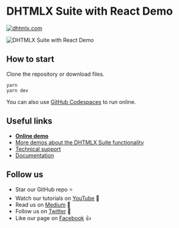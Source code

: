 # DHTMLX Suite with React Demo

[![dhtmlx.com](https://img.shields.io/badge/made%20by-DHTMLX-blue)](https://dhtmlx.com/)

![DHTMLX Suite with React Demo](https://raw.githubusercontent.com/DHTMLX/react-widgets/master/suite.png)

## How to start

Clone the repository or download files.

```
yarn
yarn dev
```
You can also use [GitHub Codespaces](https://docs.github.com/en/codespaces/developing-in-a-codespace/creating-a-codespace-for-a-repository) to run online.

## Useful links

- **[Online demo](https://replit.com/@dhtmlx/dhtmlx-suite-with-react)**
- [More demos about the DHTMLX Suite functionality](https://snippet.dhtmlx.com/1eh4ks4f)
- [Technical support ](https://forum.dhtmlx.com/c/suite)
- [Documentation](https://docs.dhtmlx.com/suite/)

## Follow us

- Star our GitHub repo :star:
- Watch our tutorials on [YouTube](https://www.youtube.com/user/dhtmlx/videos) :eyes:
- Read us on [Medium](https://dhtmlx.medium.com) :newspaper:
- Follow us on [Twitter](https://twitter.com/dhtmlx) :feet:
- Like our page on [Facebook](https://www.facebook.com/dhtmlx/) :thumbsup:
